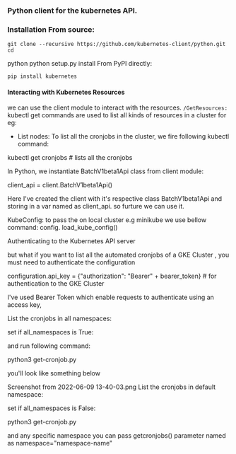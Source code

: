 ### Python client for the kubernetes API.

### Installation From source:

`git clone --recursive https://github.com/kubernetes-client/python.git cd`

python python setup.py install From PyPI directly:

`pip install kubernetes`

#### Interacting with Kubernetes Resources

we can use the client module to interact with the resources. 
`/GetResources:` kubectl get commands are used to list all kinds of resources
in a cluster for eg:

-   List nodes: To list all the cronjobs in the cluster, we fire
    following kubectl command:

kubectl get cronjobs \# lists all the cronjobs

In Python, we instantiate BatchV1beta1Api class from client module:

client_api = client.BatchV1beta1Api()

Here I've created the client with it's respective class BatchV1beta1Api
and storing in a var named as client_api. so furture we can use it.

KubeConfig: to pass the on local cluster e.g minikube we use bellow
command: config. load_kube_config()

Authenticating to the Kubernetes API server

but what if you want to list all the automated cronjobs of a GKE Cluster
, you must need to authenticate the configuration

configuration.api_key = {"authorization": "Bearer" + bearer_token} \#
for authentication to the GKE Cluster

I've used Bearer Token which enable requests to authenticate using an
access key,

List the cronjobs in all namespaces:

set if all_namespaces is True:

and run following command:

python3 get-cronjob.py

you'll look like something below

Screenshot from 2022-06-09 13-40-03.png List the cronjobs in default
namespace:

set if all_namespaces is False:

python3 get-cronjob.py

and any specific namespace you can pass getcronjobs() parameter named as
namespace="namespace-name"

